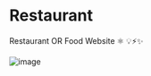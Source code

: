 # Restaurant
Restaurant OR Food Website ⚛️ 💡⚡✨


![image](https://github.com/Ajay-Dhangar/res/assets/99037494/8d980c26-0abe-4b54-acac-6272d1c32b22)
